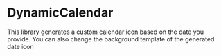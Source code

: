 DynamicCalendar
===============

This library generates a custom calendar icon based on the date you provide. You can also change the background template of the generated date icon
